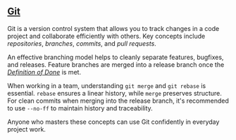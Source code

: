 ## [Git](https://git-scm.com/)

Git is a version control system that allows you to track changes in a code project and collaborate efficiently with others. Key concepts include _repositories_, _branches_, _commits_, and _pull requests_.

An effective branching model helps to cleanly separate features, bugfixes, and releases. Feature branches are merged into a release branch once the [_Definition of Done_](https://www.scrum.org/resources/what-definition-done) is met.

When working in a team, understanding `git merge` and `git rebase` is essential. `rebase` ensures a linear history, while `merge` preserves structure. For clean commits when merging into the release branch, it's recommended to use `--no-ff` to maintain history and traceability.

Anyone who masters these concepts can use Git confidently in everyday project work.

<!--stackedit_data:
eyJoaXN0b3J5IjpbMTE0NDYyMTQwMl19
-->